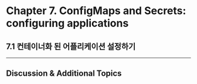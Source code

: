 # Chapter 7. ConfigMaps and Secrets: configuring applications


## 7.1 컨테이너화 된 어플리케이션 설정하기


---

## Discussion & Additional Topics
